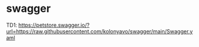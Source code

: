 # swagger

TD1: https://petstore.swagger.io/?url=https://raw.githubusercontent.com/kolonyavo/swagger/main/Swagger.yaml
